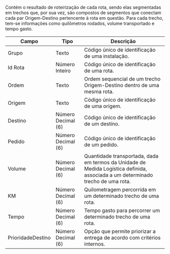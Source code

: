 Contém o resultado de roteirização de cada rota, sendo elas segmentadas em trechos que, por
sua vez, são compostos de segmentos que conectam cada par Origem-Destino pertencente à rota em
questão. Para cada trecho, tem-se informações como quilômetros rodados, volume transportado e tempo
gasto.

| Campo               | Tipo               | Descrição                                                                                                                                                              |
|---------------------|--------------------|------------------------------------------------------------------------------------------------------------------------------------------------------------------------|
| Grupo               | Texto              | Código único de identificação de uma instalação.                                                                                                                       |
| Id Rota             | Número Inteiro      | Código único de identificação de uma rota.                                                                                                                             |
| Ordem               | Texto              | Ordem sequencial de um trecho Origem-Destino dentro de uma mesma rota.                                                                                                  |
| Origem              | Texto              | Código único de identificação de uma origem.                                                                                                                           |
| Destino             | Número Decimal (6)  | Código único de identificação de um destino.                                                                                                                           |
| Pedido              | Número Decimal (6)  | Código único de identificação de um pedido.                                                                                                                            |
| Volume              | Número Decimal (6)  | Quantidade transportada, dada em termos da Unidade de Medida Logística definida, associada a um determinado trecho de uma rota.                                          |
| KM                  | Número Decimal (6)  | Quilometragem percorrida em um determinado trecho de uma rota.                                                                                                          |
| Tempo               | Número Decimal (6)  | Tempo gasto para percorrer um determinado trecho de uma rota.                                                                                                           |
| PrioridadeDestino   | Número Decimal (6)  | Opção que permite priorizar a entrega de acordo com critérios internos.                                                                                                |

